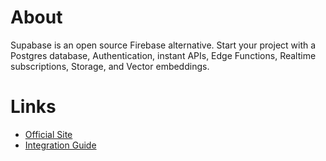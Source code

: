 # About

Supabase is an open source Firebase alternative. Start your project with a Postgres database, Authentication, instant APIs, Edge Functions, Realtime subscriptions, Storage, and Vector embeddings.

# Links

- [Official Site](https://supabase.com)
- [Integration Guide](https://supabase.com/docs)
